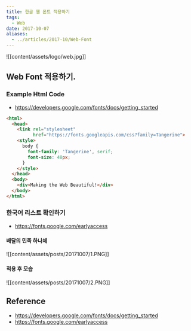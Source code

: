 ```yaml
---
title: 한글 웹 폰트 적용하기
tags:
  - Web
date: 2017-10-07
aliases: 
  - ../articles/2017-10/Web-Font
---
```


![[content/assets/logo/web.jpg]]

## Web Font 적용하기.
### Example Html Code
- <https://developers.google.com/fonts/docs/getting_started>

```html
<html>
  <head>
    <link rel="stylesheet"
          href="https://fonts.googleapis.com/css?family=Tangerine">
    <style>
      body {
        font-family: 'Tangerine', serif;
        font-size: 48px;
      }
    </style>
  </head>
  <body>
    <div>Making the Web Beautiful!</div>
  </body>
</html>
```

### 한국어 리스트 확인하기
- <https://fonts.google.com/earlyaccess>

#### 배달의 민족 하나체
![[content/assets/posts/20171007/1.PNG]]

#### 적용 후 모습
![[content/assets/posts/20171007/2.PNG]]



## Reference
- <https://developers.google.com/fonts/docs/getting_started>
- <https://fonts.google.com/earlyaccess>
